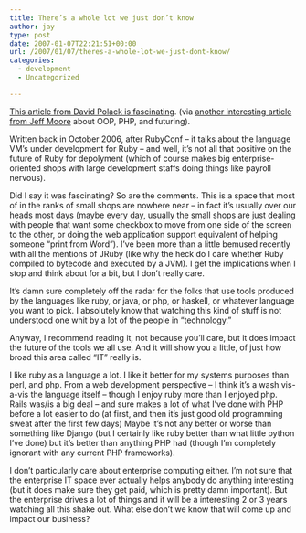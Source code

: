 ```yaml
---
title: There’s a whole lot we just don’t know
author: jay
type: post
date: 2007-01-07T22:21:51+00:00
url: /2007/01/07/theres-a-whole-lot-we-just-dont-know/
categories:
  - development
  - Uncategorized

---
```

[This article from David Polack is fascinating][1]. (via [another interesting article from Jeff Moore][2] about OOP, PHP, and futuring).

Written back in October 2006, after RubyConf &#8211; it talks about the language VM’s under development for Ruby &#8211; and well, it’s not all that positive on the future of Ruby for depolyment (which of course makes big enterprise-oriented shops with large development staffs doing things like payroll nervous).

Did I say it was fascinating? So are the comments. This is a space that most of in the ranks of small shops are nowhere near &#8211; in fact it’s usually over our heads most days (maybe every day, usually the small shops are just dealing with people that want some checkbox to move from one side of the screen to the other, or doing the web application support equivalent of helping someone “print from Word”). I’ve been more than a little bemused recently with all the mentions of JRuby (like why the heck do I care whether Ruby compiled to bytecode and executed by a JVM). I get the implications when I stop and think about for a bit, but I don’t really care.

It’s damn sure completely off the radar for the folks that use tools produced by the languages like ruby, or java, or php, or haskell, or whatever language you want to pick. I absolutely know that watching this kind of stuff is not understood one whit by a lot of the people in “technology.”

Anyway, I recommend reading it, not because you’ll care, but it does impact the future of the tools we all use. And it will show you a little, of just how broad this area called “IT” really is.

I like ruby as a language a lot. I like it better for my systems purposes than perl, and php. From a web development perspective &#8211; I think it’s a wash vis-a-vis the language itself &#8211; though I enjoy ruby more than I enjoyed php. Rails was/is a big deal &#8211; and sure makes a lot of what I’ve done with PHP before a lot easier to do (at first, and then it’s just good old programming sweat after the first few days) Maybe it’s not any better or worse than something like Django (but I certainly like ruby better than what little python I’ve done) but it’s better than anything PHP had (though I’m completely ignorant with any current PHP frameworks).

I don’t particularly care about enterprise computing either. I’m not sure that the enterprise IT space ever actually helps anybody do anything interesting (but it does make sure they get paid, which is pretty damn important). But the enterprise drives a lot of things and it will be a interesting 2 or 3 years watching all this shake out. What else don’t we know that will come up and impact our business?

 [1]: http://blog.lostlake.org/index.php?/archives/11-The-Impending-Ruby-Fracture.html
 [2]: http://www.procata.com/blog/archives/2007/01/07/oop-is-mature-not-dead/